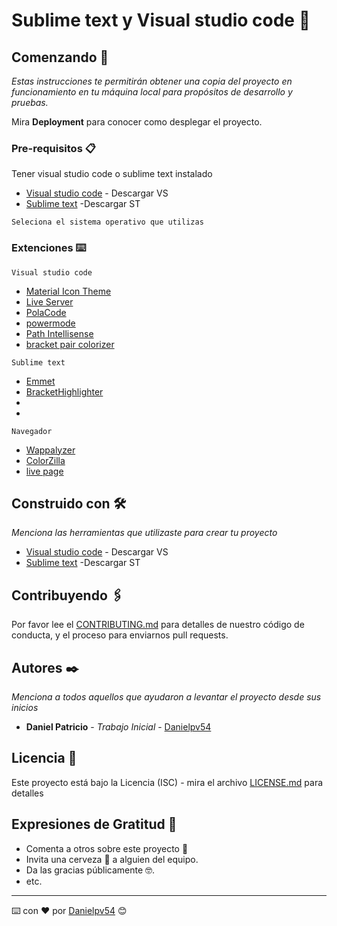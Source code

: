 # Sublime text y Visual studio code 📌


## Comenzando 🚀

_Estas instrucciones te permitirán obtener una copia del proyecto en funcionamiento en tu máquina local para propósitos de desarrollo y pruebas._

Mira **Deployment** para conocer como desplegar el proyecto.


### Pre-requisitos 📋



Tener visual studio code o sublime text instalado

* [Visual studio code](https://code.visualstudio.com/) - Descargar VS
* [Sublime text](https://www.sublimetext.com/3) -Descargar ST

```
Seleciona el sistema operativo que utilizas
```

### Extenciones ⌨️



```
Visual studio code
```
* [Material Icon Theme](https://marketplace.visualstudio.com/items?itemName=PKief.material-icon-theme) 
* [Live Server](https://marketplace.visualstudio.com/items?itemName=ritwickdey.LiveServer) 
* [PolaCode](https://marketplace.visualstudio.com/items?itemName=pnp.polacode)
* [powermode](https://marketplace.visualstudio.com/items?itemName=hoovercj.vscode-power-mode)
* [Path Intellisense](https://marketplace.visualstudio.com/items?itemName=christian-kohler.path-intellisense)
* [bracket pair colorizer](https://marketplace.visualstudio.com/items?itemName=CoenraadS.bracket-pair-colorizer)





```
Sublime text
```
* [Emmet](https://docs.emmet.io/cheat-sheet/) 
* [BracketHighlighter](https://packagecontrol.io/packages/BracketHighlighter) 
* []()
* []()



```
Navegador
```

* [Wappalyzer](https://chrome.google.com/webstore/detail/wappalyzer/gppongmhjkpfnbhagpmjfkannfbllamg)
* [ColorZilla](https://chrome.google.com/webstore/detail/colorzilla/bhlhnicpbhignbdhedgjhgdocnmhomnp)
* [live page](https://github.com/MikeRogers0/LivePage)
    

## Construido con 🛠️

_Menciona las herramientas que utilizaste para crear tu proyecto_

* [Visual studio code](https://code.visualstudio.com/) - Descargar VS
* [Sublime text](https://www.sublimetext.com/3) -Descargar ST


## Contribuyendo 🖇️

Por favor lee el [CONTRIBUTING.md](https://github.com/danipv54) para detalles de nuestro código de conducta, y el proceso para enviarnos pull requests.






## Autores ✒️

_Menciona a todos aquellos que ayudaron a levantar el proyecto desde sus inicios_

* **Daniel Patricio** - *Trabajo Inicial* - [Danielpv54](https://github.com/danipv54) 



## Licencia 📄

Este proyecto está bajo la Licencia (ISC) - mira el archivo [LICENSE.md](LICENSE.md) para detalles

## Expresiones de Gratitud 🎁

* Comenta a otros sobre este proyecto 📢
* Invita una cerveza 🍺 a alguien del equipo. 
* Da las gracias públicamente 🤓.
* etc.


---
⌨️ con ❤️ por [Danielpv54](https://github.com/danipv54) 😊
